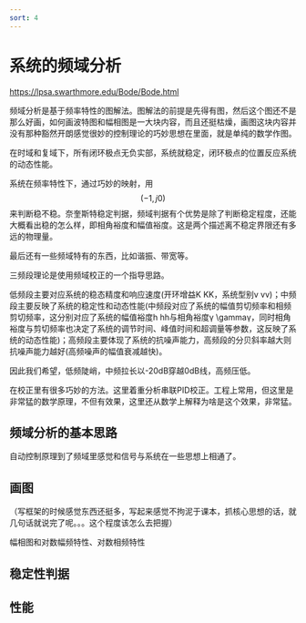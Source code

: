 ```yaml
---
sort: 4
---
```

# 系统的频域分析


https://lpsa.swarthmore.edu/Bode/Bode.html

频域分析是基于频率特性的图解法。图解法的前提是先得有图，然后这个图还不是那么好画，如何画波特图和幅相图是一大块内容，而且还挺枯燥，画图这块内容并没有那种豁然开朗感觉很妙的控制理论的巧妙思想在里面，就是单纯的数学作图。


在时域和复域下，所有闭环极点无负实部，系统就稳定，闭环极点的位置反应系统的动态性能。

系统在频率特性下，通过巧妙的映射，用$$ (-1,j0) $$来判断稳不稳。奈奎斯特稳定判据，频域判据有个优势是除了判断稳定程度，还能大概看出稳的怎么样，即相角裕度和幅值裕度。这是两个描述离不稳定界限还有多远的物理量。


最后还有一些频域特有的东西，比如谐振、带宽等。


三频段理论是使用频域校正的一个指导思路。

低频段主要对应系统的稳态精度和响应速度(开环增益K KK，系统型别v vv)；中频段主要反映了系统的稳定性和动态性能(中频段对应了系统的幅值剪切频率和相频剪切频率，这分别对应了系统的幅值裕度h hh与相角裕度γ \gammaγ，同时相角裕度与剪切频率也决定了系统的调节时间、峰值时间和超调量等参数，这反映了系统的动态性能)；高频段主要体现了系统的抗噪声能力，高频段的分贝斜率越大则抗噪声能力越好(高频噪声的幅值衰减越快)。

因此我们希望，低频陡峭，中频拉长以-20dB穿越0dB线，高频压低。


在校正里有很多巧妙的方法。这里着重分析串联PID校正。工程上常用，但这里是非常猛的数学原理，不但有效果，这里还从数学上解释为啥是这个效果，非常猛。

## 频域分析的基本思路

自动控制原理到了频域里感觉和信号与系统在一些思想上相通了。



## 画图

（写框架的时候感觉东西还挺多，写起来感觉不拘泥于课本，抓核心思想的话，就几句话就说完了呢。。。这个程度该怎么去把握）


幅相图和对数幅频特性、对数相频特性
 



## 稳定性判据

## 性能

